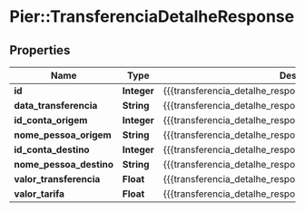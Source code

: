 # Pier::TransferenciaDetalheResponse

## Properties
Name | Type | Description | Notes
------------ | ------------- | ------------- | -------------
**id** | **Integer** | {{{transferencia_detalhe_response_id_value}}} | [optional] 
**data_transferencia** | **String** | {{{transferencia_detalhe_response_data_transferencia_value}}} | [optional] 
**id_conta_origem** | **Integer** | {{{transferencia_detalhe_response_id_conta_origem_value}}} | [optional] 
**nome_pessoa_origem** | **String** | {{{transferencia_detalhe_response_nome_pessoa_origem_value}}} | [optional] 
**id_conta_destino** | **Integer** | {{{transferencia_detalhe_response_id_conta_destino_value}}} | [optional] 
**nome_pessoa_destino** | **String** | {{{transferencia_detalhe_response_nome_pessoa_destino_value}}} | [optional] 
**valor_transferencia** | **Float** | {{{transferencia_detalhe_response_valor_transferencia_value}}} | [optional] 
**valor_tarifa** | **Float** | {{{transferencia_detalhe_response_valor_tarifa_value}}} | [optional] 


